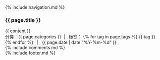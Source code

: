 <!DOCTYPE html>
<html>
  <head>
    <meta http-equiv="content-type" content="text/html; charset=utf-8" />
    <meta name="viewport" content="width=device-width, initial-scale=1.0" />
    <title>{{ page.title }}</title>
    <link rel="fluid-icon" href="/fluidicon.png" />
    <link rel="apple-touch-icon" sizes="57x57" href="/images/apple-touch-icon-114.png" />
    <link rel="apple-touch-icon" sizes="114x114" href="/images/apple-touch-icon-114.png" />
    <link rel="apple-touch-icon" sizes="72x72" href="/images/apple-touch-icon-144.png" />
    <link rel="apple-touch-icon" sizes="144x144" href="/images/apple-touch-icon-144.png" />
    <link rel="icon" type="image/x-icon" href="/images/favicon.ico" />
    <link rel="stylesheet" href="/bootstrap-3.0.3/css/bootstrap.min.css" />
    <link rel="stylesheet" href="/css/style.css" />
    <script src="/js/jquery-2.1.1.min.js"></script>
    <script src="/bootstrap-3.0.3/js/bootstrap.min.js"></script>
	<script type="text/javascript" src="/syntaxhighlighter_3.0.83/scripts/shCore.js"></script>
	<script type="text/javascript" src="/syntaxhighlighter_3.0.83/scripts/shBrushCSharp.js"></script>
	<link type="text/css" rel="stylesheet" href="/syntaxhighlighter_3.0.83/styles/shCoreDefault.css"/>
    <script type="text/javascript">
		$(function () {
			$('#nav1').addClass('active');
		});
		SyntaxHighlighter.all();
		SyntaxHighlighter.defaults['toolbar'] = false;
	</script>
  </head>
  <body>
    <div>
      {% include navigation.md %}
    </div>
    	<div class="container content">
			<h3 class="post-title">{{ page.title }}</h3>
			<div class="post-content">
			{{ content }}
			</div>
			<div class="post-time-line">
				分类：<span class="post-time-line-categories">{{ page.categories }}</span>&nbsp;&nbsp;|&nbsp;&nbsp;
				标签：
				{% for tag in page.tags %}
					<span class="post-time-line-tag">{{ tag }}</span>
				{% endfor %}
				&nbsp;&nbsp;|&nbsp;&nbsp;
				<time datetime="{{ page.date | date:"%Y-%m-%d" }}">{{ page.date | date:"%Y-%m-%d" }}</time>
			</div>
			{% include comments.md %}
		</div>
    <div class="container footer">
      {% include footer.md %}
    </div>
  </body>
</html>